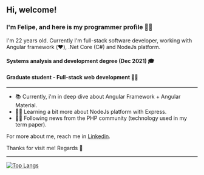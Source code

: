 ## Hi, welcome!

### I'm Felipe, and here is my programmer profile :man_technologist:
I'm 22 years old. Currently I'm full-stack software developer, working with Angular framework (:heart:), .Net Core (C#) and NodeJs platform.

#### Systems analysis and development degree (Dec 2021) :mortar_board:
#### Graduate student - Full-stack web development :man_student:

<hr>

- :books: Currently, i'm in deep dive about Angular Framework + Angular Material.
- :man_student:	Learning a bit more about NodeJs platform with Express.
- :man_student:	Following news from the PHP community (technology used in my term paper).

For more about me, reach me in [Linkedin](https://linkedin.com/in/felipe-wesley).

Thanks for visit me! Regards 👋

<hr>

[![Top Langs](https://github-readme-stats.vercel.app/api/top-langs/?username=felipewesley&layout=compact&theme=dark&show_icons=true)](https://github.com/felipewesley)
